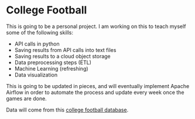# College Football

This is going to be a personal project. I am working on this to teach myself some of the following skills:

* API calls in python
* Saving results from API calls into text files
* Saving results to a cloud object storage
* Data preprocessing steps (ETL)
* Machine Learning (refreshing)
* Data visualization

This is going to be updated in pieces, and will eventually implement Apache Airflow in order to automate the process and update every week once the games are done.

Data will come from this [college football database](https://collegefootballdata.com/).
